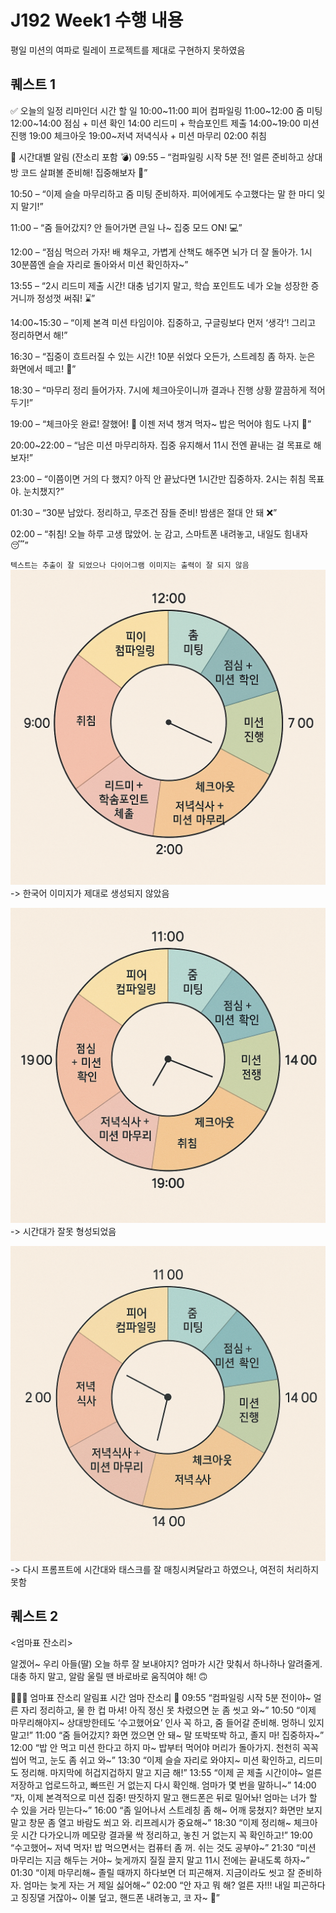 # J192 Week1 수행 내용

평일 미션의 여파로 릴레이 프로젝트를 제대로 구현하지 못하였음

## 퀘스트 1
✅ 오늘의 일정 리마인더
시간	할 일
10:00~11:00	피어 컴파일링
11:00~12:00	줌 미팅
12:00~14:00	점심 + 미션 확인
14:00	리드미 + 학습포인트 제출
14:00~19:00	미션 진행
19:00	체크아웃
19:00~저녁	저녁식사 + 미션 마무리
02:00	취침

🔔 시간대별 알림 (잔소리 포함 💣)
09:55 – “컴파일링 시작 5분 전! 얼른 준비하고 상대방 코드 살펴볼 준비해! 집중해보자 👀”

10:50 – “이제 슬슬 마무리하고 줌 미팅 준비하자. 피어에게도 수고했다는 말 한 마디 잊지 말기!”

11:00 – “줌 들어갔지? 안 들어가면 큰일 나~ 집중 모드 ON! 💻”

12:00 – “점심 먹으러 가자! 배 채우고, 가볍게 산책도 해주면 뇌가 더 잘 돌아가. 1시 30분쯤엔 슬슬 자리로 돌아와서 미션 확인하자~”

13:55 – “2시 리드미 제출 시간! 대충 넘기지 말고, 학습 포인트도 네가 오늘 성장한 증거니까 정성껏 써줘! ⌛”

14:00~15:30 – “이제 본격 미션 타임이야. 집중하고, 구글링보다 먼저 ‘생각’! 그리고 정리하면서 해!”

16:30 – “집중이 흐트러질 수 있는 시간! 10분 쉬었다 오든가, 스트레칭 좀 하자. 눈은 화면에서 떼고! 🧘”

18:30 – “마무리 정리 들어가자. 7시에 체크아웃이니까 결과나 진행 상황 깔끔하게 적어두기!”

19:00 – “체크아웃 완료! 잘했어! 👏 이젠 저녁 챙겨 먹자~ 밥은 먹어야 힘도 나지 🍱”

20:00~22:00 – “남은 미션 마무리하자. 집중 유지해서 11시 전엔 끝내는 걸 목표로 해보자!”

23:00 – “이쯤이면 거의 다 했지? 아직 안 끝났다면 1시간만 집중하자. 2시는 취침 목표야. 눈치챘지?”

01:30 – “30분 남았다. 정리하고, 무조건 잠들 준비! 밤샘은 절대 안 돼 ❌”

02:00 – “취침! 오늘 하루 고생 많았어. 눈 감고, 스마트폰 내려놓고, 내일도 힘내자 😴”

`텍스트는 추출이 잘 되었으나 다이어그램 이미지는 출력이 잘 되지 않음`
![1번째 시도](image1.png)
-> 한국어 이미지가 제대로 생성되지 않았음

![2번째 시도](image.png)
-> 시간대가 잘못 형성되었음

![3번째 시도](image-1.png)
-> 다시 프롬프트에 시간대와 태스크를 잘 매칭시켜달라고 하였으나, 여전히 처리하지 못함

## 퀘스트 2
<엄마표 잔소리>

알겠어~ 우리 아들(딸) 오늘 하루 잘 보내야지? 엄마가 시간 맞춰서 하나하나 알려줄게. 대충 하지 말고, 알람 울릴 땐 바로바로 움직여야 해! 🙃

👩‍👦‍👦 엄마표 잔소리 알림표
시간	엄마 잔소리 💬
09:55	“컴파일링 시작 5분 전이야~ 얼른 자리 정리하고, 물 한 컵 마셔! 아직 정신 못 차렸으면 눈 좀 씻고 와~”
10:50	“이제 마무리해야지~ 상대방한테도 ‘수고했어요’ 인사 꼭 하고, 줌 들어갈 준비해. 멍하니 있지 말고!”
11:00	“줌 들어갔지? 화면 껐으면 안 돼~ 말 또박또박 하고, 졸지 마! 집중하자~”
12:00	“밥 안 먹고 미션 한다고 하지 마~ 밥부터 먹어야 머리가 돌아가지. 천천히 꼭꼭 씹어 먹고, 눈도 좀 쉬고 와~”
13:30	“이제 슬슬 자리로 와야지~ 미션 확인하고, 리드미도 정리해. 마지막에 허겁지겁하지 말고 지금 해!”
13:55	“이제 곧 제출 시간이야~ 얼른 저장하고 업로드하고, 빠뜨린 거 없는지 다시 확인해. 엄마가 몇 번을 말하니~”
14:00	“자, 이제 본격적으로 미션 집중! 딴짓하지 말고 핸드폰은 뒤로 밀어놔! 엄마는 너가 할 수 있을 거라 믿는다~”
16:00	“좀 일어나서 스트레칭 좀 해~ 어깨 뭉쳤지? 화면만 보지 말고 창문 좀 열고 바람도 쐬고 와. 리프레시가 중요해~”
18:30	“이제 정리해~ 체크아웃 시간 다가오니까 메모랑 결과물 싹 정리하고, 놓친 거 없는지 꼭 확인하고!”
19:00	“수고했어~ 저녁 먹자! 밥 먹으면서는 컴퓨터 좀 꺼. 쉬는 것도 공부야~”
21:30	“미션 마무리는 지금 해두는 거야~ 늦게까지 질질 끌지 말고 11시 전에는 끝내도록 하자~”
01:30	“이제 마무리해~ 졸릴 때까지 하다보면 더 피곤해져. 지금이라도 씻고 잘 준비하자. 엄마는 늦게 자는 거 제일 싫어해~”
02:00	“안 자고 뭐 해? 얼른 자!!! 내일 피곤하다고 징징댈 거잖아~ 이불 덮고, 핸드폰 내려놓고, 코 자~ 😤”
